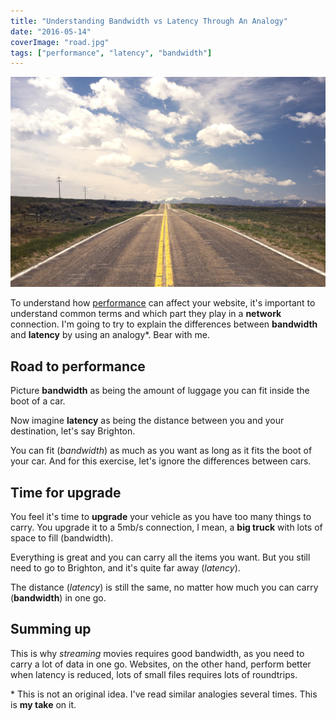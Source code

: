 ```yaml
---
title: "Understanding Bandwidth vs Latency Through An Analogy"
date: "2016-05-14"
coverImage: "road.jpg"
tags: ["performance", "latency", "bandwidth"]
---
```


![road](images/road-1024x683.jpg)

To understand how [performance](http://jpedroribeiro.com/tag/performance/) can affect your website, it's important to understand common terms and which part they play in a **network** connection. I'm going to try to explain the differences between **bandwidth** and **latency** by using an analogy\*. Bear with me.

## Road to performance

Picture **bandwidth** as being the amount of luggage you can fit inside the boot of a car.

Now imagine **latency** as being the distance between you and your destination, let's say Brighton.

You can fit (_bandwidth_) as much as you want as long as it fits the boot of your car. And for this exercise, let's ignore the differences between cars.

## Time for upgrade

You feel it's time to **upgrade** your vehicle as you have too many things to carry. You upgrade it to a 5mb/s connection, I mean, a **big truck** with lots of space to fill (bandwidth).

Everything is great and you can carry all the items you want. But you still need to go to Brighton, and it's quite far away (_latency_).

The distance (_latency_) is still the same, no matter how much you can carry (**bandwidth**) in one go.

## Summing up

This is why _streaming_ movies requires good bandwidth, as you need to carry a lot of data in one go. Websites, on the other hand, perform better when latency is reduced, lots of small files requires lots of roundtrips.

\* This is not an original idea. I've read similar analogies several times. This is **my take** on it.
